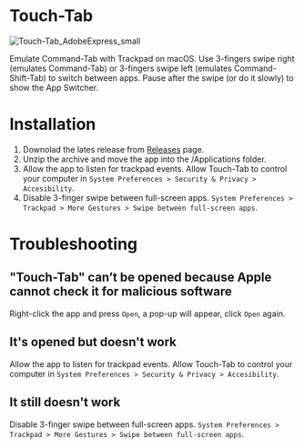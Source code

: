 # Touch-Tab

![Touch-Tab_AdobeExpress_small](https://user-images.githubusercontent.com/511242/185958284-e0f962aa-3f88-4d95-9176-3f3fe49a24c8.gif)

Emulate Command-Tab with Trackpad on macOS.
Use 3-fingers swipe right (emulates Command-Tab) or 3-fingers swipe left (emulates Command-Shift-Tab) to switch between apps.
Pause after the swipe (or do it slowly) to show the App Switcher.

# Installation
1. Downolad the lates release from [Releases](https://github.com/ris58h/Touch-Tab/releases) page.
2. Unzip the archive and move the app into the /Applications folder.
3. Allow the app to listen for trackpad events. Allow Touch-Tab to control your computer in `System Preferences > Security & Privacy > Accesibility`.
4. Disable 3-finger swipe between full-screen apps. `System Preferences > Trackpad > More Gestures > Swipe between full-screen apps`.

# Troubleshooting
## "Touch-Tab" can’t be opened because Apple cannot check it for malicious software
Right-click the app and press `Open`, a pop-up will appear, click `Open` again.
## It's opened but doesn't work
Allow the app to listen for trackpad events. Allow Touch-Tab to control your computer in `System Preferences > Security & Privacy > Accesibility`.
## It still doesn't work
Disable 3-finger swipe between full-screen apps. `System Preferences > Trackpad > More Gestures > Swipe between full-screen apps`.
